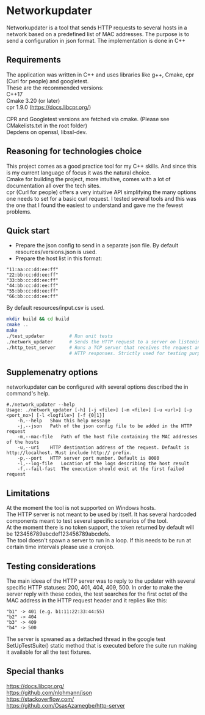 # Networkupdater

Networkupdater is a tool that sends HTTP requests to several hosts in a network based on a predefined list of MAC addresses. The purpose is to send a configuration in json format.
The implementation is done in C++

## Requirements

The application was written in C++ and uses libraries like g++, Cmake, cpr (Curl for people) and googletest.<br/>
These are the recommended versions:<br/>
C++17<br/>
Cmake 3.20 (or later)<br/>
cpr 1.9.0 (https://docs.libcpr.org/)<br/>

CPR and Googletest versions are fetched via cmake. (Please see CMakelists.txt in the root folder)<br/>
Depdens on openssl, libssl-dev.<br/>

## Reasoning for technologies choice

This project comes as a good practice tool for my C++ skills. And since this is my current language of focus it was the natural choice.<br/>
Cmake for building the project, more intuitive, comes with a lot of documentation all over the tech sites.<br/>
cpr (Curl for people) offers a very intuitive API simplifying the many options one needs to set for a basic curl request. I tested several tools and this was the one that I found the easiest to understand and gave me the fewest problems.<br/>

## Quick start

- Prepare the json config to send in a separate json file. By default resources/versions.json is used.<br/>
- Prepare the host list in this format:<br/>
```mac_addresses
"11:aa:cc:dd:ee:ff"
"22:bb:cc:dd:ee:ff"
"33:bb:cc:dd:ee:ff"
"44:bb:cc:dd:ee:ff"
"55:bb:cc:dd:ee:ff"
"66:bb:cc:dd:ee:ff"
```
By default resources/input.csv is used.<br/>

```bash
mkdir build && cd build
cmake ..
make
./test_updater         # Run unit tests
./network_updater      # Sends the HTTP request to a server on listening on port 8080 (by default)
./http_test_server     # Runs a TCP server that receives the request and replys with harcoded 
                       # HTTP responses. Strictly used for testing purpose
```

## Supplemenatry options
networkupdater can be configured with several options described the in command's help.<br/>

```
#./network_updater --help
Usage: ./network_updater [-h] [-j <file>] [-m <file>] [-u <url>] [-p <port_no>] [-l <logfile>] [-f {0|1}]
    -h,--help   Show this help message
    -j,--json   Path of the json config file to be added in the HTTP request
    -m,--mac-file   Path of the host file containing the MAC addresses of the hosts
    -u,--uri    HTTP destination address of the request. Default is http://localhost. Must include http:// prefix.
    -p,--port   HTTP server port number. Default is 8080
    -l,--log-file   Location of the logs describing the host result
    -f,--fail-fast  The execution should exit at the first failed request
```

## Limitations
At the moment the tool is not supported on Windows hosts.<br/>
The HTTP server is not meant to be used by itself. It has several hardcoded components meant to test several specific scenarios of the tool.<br/>
At the moment there is no token support, the token returned by default will be 123456789abcdef123456789abcdefs.<br/>
The tool doesn't spawn a server to run in a loop. If this needs to be run at certain time intervals please use a cronjob.<br/>


## Testing considerations
The main ideea of the HTTP server was to reply to the updater with several specific HTTP statuses: 200, 401, 404, 409, 500. In order to make the server reply with these codes, the test searches for the first octet of the MAC address in the HTTP request header and it replies like this:<br/>

```
"b1" -> 401 (e.g. b1:11:22:33:44:55)
"b2" -> 404
"b3" -> 409
"b4" -> 500
```
The server is spwaned as a dettached thread in the google test SetUpTestSuite() static method that is executed before the suite run making it available for all the test fixtures.<br/>

## Special thanks

https://docs.libcpr.org/<br/>
https://github.com/nlohmann/json <br/>
https://stackoverflow.com/<br/>
https://github.com/OsasAzamegbe/http-server<br/>
